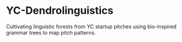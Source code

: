 # YC-Dendrolinguistics
Cultivating linguistic forests from YC startup pitches using bio-inspired grammar trees to map pitch patterns.

